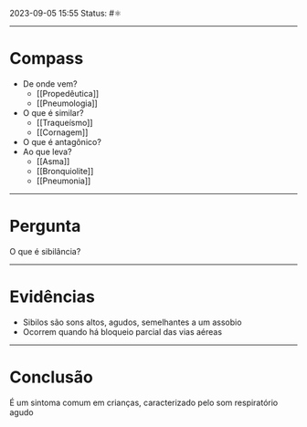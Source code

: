 2023-09-05 15:55
Status: #⚛ 

---
# Compass
- De onde vem?
	- [[Propedêutica]]
	- [[Pneumologia]]
- O que é similar?
	- [[Traqueísmo]]
	- [[Cornagem]]
- O que é antagônico?
- Ao que leva?
	- [[Asma]]
	- [[Bronquiolite]]
	- [[Pneumonia]]

----
# Pergunta
O que é sibilância?

---- 
# Evidências
- Sibilos são sons altos, agudos, semelhantes a um assobio
- Ocorrem quando há bloqueio parcial das vias aéreas
----  
# Conclusão
É um sintoma comum em crianças, caracterizado pelo som respiratório agudo